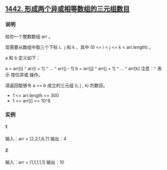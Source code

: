 ## [1442. 形成两个异或相等数组的三元组数目](https://leetcode-cn.com/problems/count-triplets-that-can-form-two-arrays-of-equal-xor/)

### 说明
给你一个整数数组 arr 。

现需要从数组中取三个下标 i、j 和 k ，其中 (0 <= i < j <= k < arr.length) 。

a 和 b 定义如下：

a = arr[i] ^ arr[i + 1] ^ ... ^ arr[j - 1]
b = arr[j] ^ arr[j + 1] ^ ... ^ arr[k]
注意：^ 表示 按位异或 操作。

请返回能够令 a == b 成立的三元组 (i, j , k) 的数目。

* 1 <= arr.length <= 300
* 1 <= arr[i] <= 10^8

### 实例
#### 1
输入：arr = [2,3,1,6,7]
输出：4

#### 2
输入：arr = [1,1,1,1,1]
输出：10